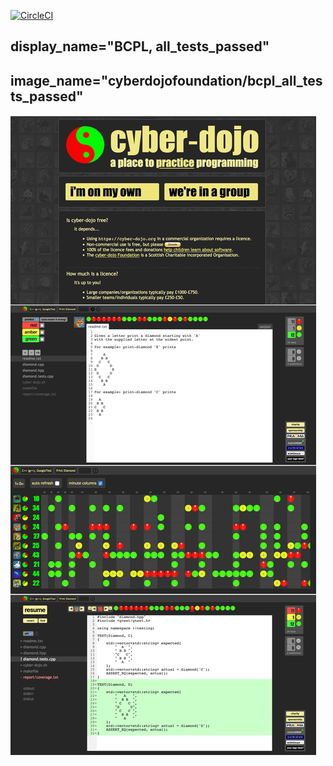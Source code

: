 [![CircleCI](https://circleci.com/gh/cyber-dojo-languages/bcpl-alltestspassed.svg?style=svg)](https://circleci.com/gh/cyber-dojo-languages/bcpl-alltestspassed)

## display_name="BCPL, all_tests_passed"
## image_name="cyberdojofoundation/bcpl_all_tests_passed"

![cyber-dojo.org home page](https://github.com/cyber-dojo/cyber-dojo/blob/master/shared/home_page_snapshot.png)